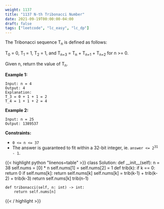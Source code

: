 ```yaml
---
weight: 1137
title: "1137 N-th Tribonacci Number"
date: 2021-09-19T00:00:00-04:00
draft: false
tags: ["leetcode", "lc_easy", "lc_dp"]
---
```


The Tribonacci sequence T<sub>n</sub> is defined as follows: 

T<sub>0</sub> = 0, T<sub>1</sub> = 1, T<sub>2</sub> = 1, and T<sub>n+3</sub> = T<sub>n</sub> + T<sub>n+1</sub> + T<sub>n+2</sub> for n >= 0.

Given n, return the value of T<sub>n</sub>.

**Example 1:**
```
Input: n = 4
Output: 4
Explanation:
T_3 = 0 + 1 + 1 = 2
T_4 = 1 + 1 + 2 = 4
```
**Example 2:**
```
Input: n = 25
Output: 1389537
```

**Constraints:**
- `0 <= n <= 37`
- The answer is guaranteed to fit within a 32-bit integer, ie. <code>answer <= 2<sup>31</sup> - 1</code>.

<div class="tabs"></div>
<div class="tab-content">
<div id="python" class="lang">
{{< highlight python "linenos=table" >}}
class Solution:
    def __init__(self):
        n = 38
        self.nums = [0] * n
        self.nums[1] = self.nums[2] = 1
        def trib(k):
            if k == 0:
                return 0
            if self.nums[k]:
                return self.nums[k]
            self.nums[k] = trib(k-1) + trib(k-2) + trib(k-3)
            return self.nums[k]
        trib(n-1)
            
    
    def tribonacci(self, n: int) -> int:
        return self.nums[n]
{{< / highlight >}}
</div>
</div>
